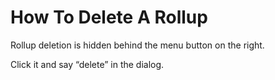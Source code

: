 # How To Delete A Rollup

Rollup deletion is hidden behind the menu button on the right.

Click it and say “delete” in the dialog.
